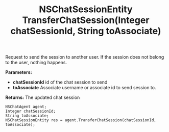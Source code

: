 ﻿---
uid: crmscript_ref_NSChatAgent_TransferChatSession
title: NSChatSessionEntity TransferChatSession(Integer chatSessionId, String toAssociate)
intellisense: NSChatAgent.TransferChatSession
keywords: NSChatAgent, TransferChatSession
so.topic: reference
---

Request to send the session to another user. If the session does not belong to the user, nothing happens.

**Parameters:**
 - **chatSessionId** id of the chat session to send
 - **toAssociate** Associate username or associate id to send session to.

**Returns:** The updated chat session

```crmscript
NSChatAgent agent;
Integer chatSessionId;
String toAssociate;
NSChatSessionEntity res = agent.TransferChatSession(chatSessionId, toAssociate);
```

